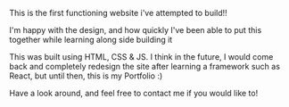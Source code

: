 This is the first functioning website i've attempted to build!!

I'm happy with the design, and how quickly I've been able to put this together while learning along side building it

This was built using HTML, CSS & JS. I think in the future, I would come back and completely redesign the site after learning a framework such as React, but until then, this is my Portfolio :)

Have a look around, and feel free to contact me if you would like to!
